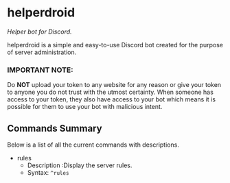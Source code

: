 # helperdroid
*Helper bot for Discord.*

helperdroid is a simple and easy-to-use Discord bot created for the purpose of server administration.

### IMPORTANT NOTE:

Do **NOT** upload your token to any website for any reason or give your token to anyone you do not trust with the utmost certainty. When someone has access to your token, 
they also have access to your bot which means it is possible for them to use your bot with malicious intent.

## Commands Summary

Below is a list of all the current commands with descriptions.

* rules
  * Description :Display the server rules.
  * Syntax: ```^rules```
  
